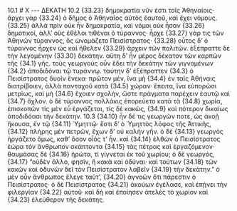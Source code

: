 10.1 # X --- ΔΕΚΑΤΗ
10.2 {33.23} δημοκρατία νῦν ἐστι τοῖς Ἀθηναίοις· ἄρχει γὰρ {33.24} ὁ δῆμος ὁ Ἀθηναῖος αὐτὸς ἑαυτοῦ, καὶ ἔχει νόμους. {33.25} ἀλλὰ πρὶν οὐκ ἦν δημοκρατία, καὶ νόμοι οὐκ ἦσαν {33.26} δημοτικοί, ἀλλ’ οὓς ἐθέλοι τιθέναι ὁ τύραννος· ἦρχε {33.27} γάρ τις τῶν Ἀθηνῶν τύραννος, ὃς ὠνομάζετο Πεισίστρατος· {33.28} οὗτος δ’ ὁ τύραννος ἦρχεν ὠς καὶ ἤθελεν {33.29} ἄρχειν τῶν πολιτῶν. ἐξέπραττε δὲ τὴν λεγομένην {33.30} δεκάτην. αὕτη δ’ ἦν μέρος δέκατον τῶν καρπῶν τῆς  {34.1} γῆς. τοὺς γεωργοὺς οὖν ἔδει τὴν δεκάτην τῶν γιγνομένων {34.2} ἀποδιδόναι τῷ τυράννῳ. ταύτην δ’ ἐξέπραττεν {34.3} ὁ Πεισίστρατος δυοῖν ἕνεκα· πρῶτον μέν, ἵνα μὴ {34.4} ἐν ταῖς Ἀθήναις διατρίβοιεν, ἀλλὰ πανταχοῦ κατὰ {34.5} χώραν· ἔπειτα, ἵνα εὐπορῶσι μετρίως, καὶ μὴ {34.6} ἔχοιεν σχολήν, ὥστε πράγματα παρέχειν ἑαυτῷ καὶ {34.7} ὄχλον. ὁ δὲ τύραννος πολλάκις ἐπορεύετο κατὰ τὰ {34.8} χωρία, ἐπισκοπῶν τίς μὲν εὖ ἐργάζεται, τίς δὲ κακῶς, {34.9} καὶ πότερον δικαίως ἀποδιδόασι τὴν δεκάτην.
10.3 {34.10} ἦν δέ τις γεωργῶν ποτε, ὡς ἀκοῇ ἤκουσα, ἐν τῷ {34.11} Ὑμηττῷ· ἔστι δ’ ὁ Ὑμηττὸς λόφος τῆς Ἀττικῆς, {34.12} πλήρης μὲν πετρῶν, ἔχων δ’ οὐ καλὴν γῆν. ὁ δὲ {34.13} γεωργὸς ἠργάζετο ὅμως, καθ’ ὅσον οἷός τ’ ἦν. καὶ {34.14} ἐλθὼν ὁ Πεισίστρατος ἑώρα τὸν ἄνθρωπον σκάπτοντα {34.15} τὰς πέτρας καὶ ἐργαζόμενον· θαυμάσας δὲ {34.16} ἠρώτα, τί γίγνεται ἐκ τοῦ χωρίου; ὁ δὲ γεωργός, {34.17} “οὐδὲν ἄλλο, φησίν, ἢ κακὰ καὶ ὀδύναι· καὶ τούτων {34.18} τῶν κακῶν καὶ ὀδυνῶν δεῖ τὸν Πεισίστρατον λαβεῖν {34.19} τὴν δεκάτην.” ὁ μὲν οὖν ἄνθρωπος ἔλεγε ταῦτ’, {34.20} ἀγνοῶν ὅτι πάρεστιν ὁ Πεισίστρατος· ὁ δὲ Πεισίστρατος {34.21} ἀκούων ἐγέλασε, καὶ ἐπῄνει τὴν φιλεργίαν {34.22} αὐτοῦ· καὶ δὴ καὶ ἐποίησεν ἀτελὲς τὸ χωρίον καὶ {34.23} ἐλεύθερον τῆς δεκάτης.
